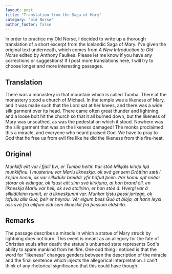 ```yaml
---
layout: post
title: "Translation from the Saga of Mary"
category: "old Norse"
author_footer: false
---
```


In order to practice my Old Norse, I decided to write up a thorough translation of a short excerpt from the Icelandic Saga of Mary. I've given the original text underneath, which comes from *A New Introduction to Old Norse* edited by Anthony Faulkes. Please let me know if you have any corrections or suggestions! If I post more translations here, I will try to choose longer and more interesting passages.

## Translation ##

There was a monastery in that mountain which is called Tumba. There at the monastery stood a church of Michael. In the temple was a likeness of Mary, and it was made such that the Lord sat at her knees, and there was a wide silk garment over its head. There came often great thunder and lightning, and a loose bolt hit the church so that it all burned down, but the likeness of Mary was unscathed, as was the pedestal on which it stood. Nowhere was the silk garment that was on the likeness damaged! The monks proclaimed this a miracle, and everyone who heard praised God. We have to pray to God that he free us from evil fire like he did the likeness from this fire-heat.

## Original ##

*Munklífi eitt var í fjalli því, er Tumba heitir. Þar stóð Mikjáls kirkja hjá munklífinu. Í musterinu var Maríu líkneskja, ok svá ger sem Dróttinn sæti í knjám henni, ok var silkidúkr breiddr yfir höfuð þeim. Þar kómu opt reiðar stórar ok eldingar, ok laust eitt sinn svá kirkjuna, at hon brand öll, en líkneskja Maríu var heil, ok svá stallrinn, er hon stóð á. Hvergi var á silkidúkinn runnit, er á líkneskjunni var. Munkar lýstu þessi jartegn, ok lofuðu allir Guð, þeir er heyrðu. Vér eigum þess Guð at biðja, at hann leysi oss svá frá eilífum eldi sem líkneskit frá þessum eldshita.*

## Remarks ##

The passage describes a miracle in which a statue of Mary struck by lightning does not burn. This event is meant as an allegory for the fate of Christian souls after death: the statue's unburned state represents God's ability to spare mankind from hellfire. One odd thing I noticed is that the word for "likeness" changes genders between the description of the miracle and the final sentence which injects the allegorical interpretation. I can't think of any rhetorical significance that this could have though.